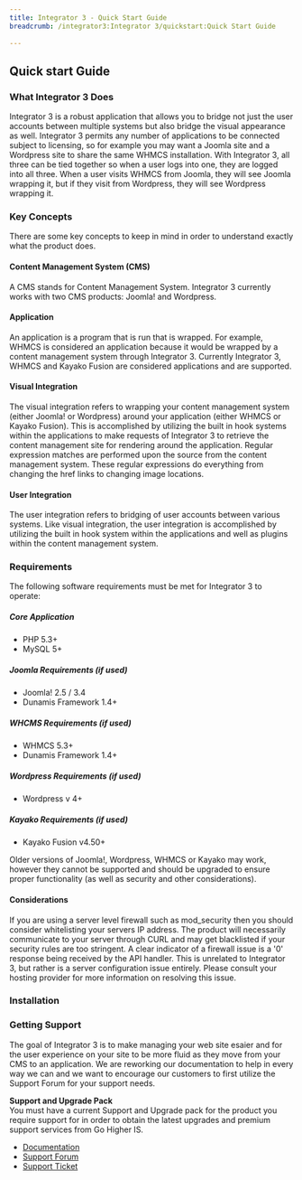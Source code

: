 ```yaml
---
title: Integrator 3 - Quick Start Guide
breadcrumb: /integrator3:Integrator 3/quickstart:Quick Start Guide
 
---
```


## Quick start Guide

### What Integrator 3 Does

Integrator 3 is a robust application that allows you to bridge not just the user accounts between multiple systems but also bridge the visual appearance as well.  Integrator 3 permits any number of applications to be connected subject to licensing, so for example you may want a Joomla site and a Wordpress site to share the same WHMCS installation.  With Integrator 3, all three can be tied together so when a user logs into one, they are logged into all three.  When a user visits WHMCS from Joomla, they will see Joomla wrapping it, but if they visit from Wordpress, they will see Wordpress wrapping it.

### Key Concepts

There are some key concepts to keep in mind in order to understand exactly what the product does.

#### Content Management System (CMS)

A CMS stands for Content Management System.  Integrator 3 currently works with two CMS products: Joomla! and Wordpress.

#### Application

An application is a program that is run that is wrapped.  For example, WHMCS is considered an application because it would be wrapped by a content management system through Integrator 3.  Currently Integrator 3, WHMCS and Kayako Fusion are considered applications and are supported.

#### Visual Integration

The visual integration refers to wrapping your content management system (either Joomla! or Wordpress) around your application (either WHMCS or Kayako Fusion).  This is accomplished by utilizing the built in hook systems within the applications to make requests of Integrator 3 to retrieve the content management site for rendering around the application.  Regular expression matches are performed upon the source from the content management system.  These regular expressions do everything from changing the href links to changing image locations.

#### User Integration

The user integration refers to bridging of user accounts between various systems.  Like visual integration, the user integration is accomplished by utilizing the built in hook system within the applications and well as plugins within the content management system.

### Requirements

The following software requirements must be met for Integrator 3 to operate:

##### Core Application
* PHP 5.3+
* MySQL 5+

##### Joomla Requirements (if used)
* Joomla! 2.5 / 3.4
* Dunamis Framework 1.4+

##### WHCMS Requirements (if used)
* WHMCS 5.3+
* Dunamis Framework 1.4+

##### Wordpress Requirements (if used)
* Wordpress v 4+

##### Kayako Requirements (if used)
* Kayako Fusion v4.50+

Older versions of Joomla!, Wordpress, WHMCS or Kayako may work, however they cannot be supported and should be upgraded to ensure proper functionality (as well as security and other considerations).

#### Considerations

If you are using a server level firewall such as mod_security then you should consider whitelisting your servers IP address. The product will necessarily communicate to your server through CURL and may get blacklisted if your security rules are too stringent. A clear indicator of a firewall issue is a '0' response being received by the API handler. This is unrelated to Integrator 3, but rather is a server configuration issue entirely. Please consult your hosting provider for more information on resolving this issue.

### Installation


### Getting Support

The goal of Integrator 3 is to make managing your web site esaier and for the user experience on your site to be more fluid as they move from your CMS to an application.  We are reworking our  documentation to help in every way we can and we want to encourage our customers to first utilize the Support Forum for your support needs.

<div class="alert alert-info"><strong>Support and Upgrade Pack</strong><br />
You must have a current Support and Upgrade pack for the product you require support for in order to obtain the latest upgrades and premium support services from Go Higher IS.
</div>

* [Documentation](https://www.gohigheris.com/documentation/jwhmcs) 
* [Support Forum](https://www.gohigheris.com/forum/index)
* [Support Ticket](https://support.gohigheris.com/)